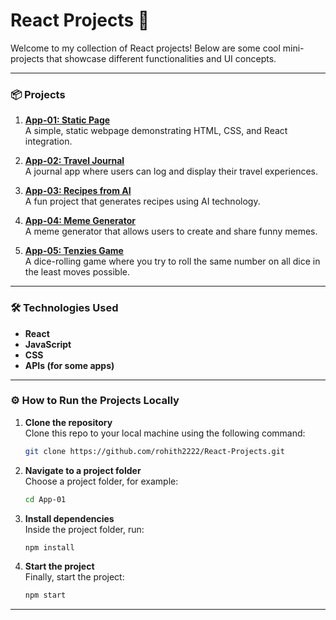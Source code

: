# React Projects 🚀

Welcome to my collection of React projects! Below are some cool mini-projects that showcase different functionalities and UI concepts.

---

### 📦 Projects

1. **[App-01: Static Page](https://react-projects-6x64.vercel.app/)**  
   A simple, static webpage demonstrating HTML, CSS, and React integration.

2. **[App-02: Travel Journal](#)**  
   A journal app where users can log and display their travel experiences.

3. **[App-03: Recipes from AI](#)**  
   A fun project that generates recipes using AI technology.

4. **[App-04: Meme Generator](#)**  
   A meme generator that allows users to create and share funny memes.

5. **[App-05: Tenzies Game](https://react-projects-sandy-kappa.vercel.app/)**  
   A dice-rolling game where you try to roll the same number on all dice in the least moves possible.

---

### 🛠️ Technologies Used
- **React**
- **JavaScript**
- **CSS**
- **APIs (for some apps)**

---

### ⚙️ How to Run the Projects Locally

1. **Clone the repository**  
   Clone this repo to your local machine using the following command:
   ```sh
   git clone https://github.com/rohith2222/React-Projects.git
   ```

2. **Navigate to a project folder**  
   Choose a project folder, for example:
   ```sh
   cd App-01
   ```

3. **Install dependencies**  
   Inside the project folder, run:
   ```sh
   npm install
   ```

4. **Start the project**  
   Finally, start the project:
   ```sh
   npm start
   ```

---

